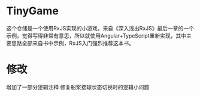 # TinyGame 
这个仓储是一个使用RxJS实现的小游戏，来自《深入浅出RxJS》最后一章的一个示例，觉得写得非常有意思，所以就使用Angular+TypeScript重新实现，其中主要思路全部来自书中示例，RxJS入门强烈推荐这本书。

# 修改
增加了一部分逻辑注释
修复船桨接球状态切换时的逻辑小问题